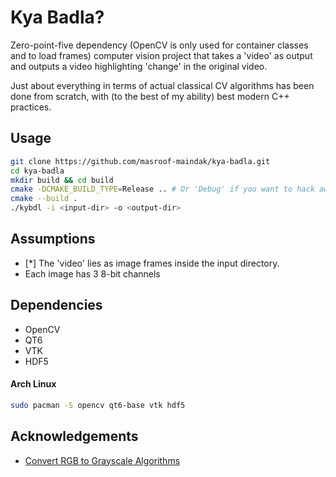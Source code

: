 # Kya Badla?

Zero-point-five dependency (OpenCV is only used for container classes and to load frames) computer vision project that takes a 'video' as output and outputs a video highlighting 'change' in the original video.

Just about everything in terms of actual classical CV algorithms has been done from scratch, with (to the best of my ability) best modern C++ practices.

## Usage

```bash
git clone https://github.com/masroof-maindak/kya-badla.git
cd kya-badla
mkdir build && cd build
cmake -DCMAKE_BUILD_TYPE=Release .. # Or 'Debug' if you want to hack away.
cmake --build .
./kybdl -i <input-dir> -o <output-dir>
```

## Assumptions

- \[\*\] The 'video' lies as image frames inside the input directory.
- Each image has 3 8-bit channels

## Dependencies

- OpenCV
- QT6
- VTK
- HDF5

#### Arch Linux

```bash
sudo pacman -S opencv qt6-base vtk hdf5
```

## Acknowledgements

- [Convert RGB to Grayscale Algorithms](https://fiveko.com/blog/convert-rgb-to-grayscale-algorithms/)
